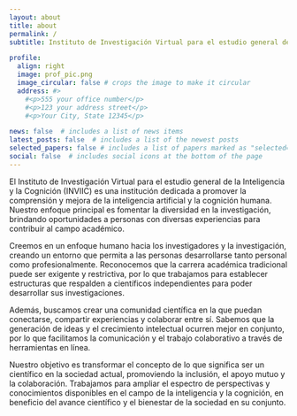 ```yaml
---
layout: about
title: about
permalink: /
subtitle: Instituto de Investigación Virtual para el estudio general de la Inteligencia y la Cognición

profile:
  align: right
  image: prof_pic.png
  image_circular: false # crops the image to make it circular
  address: #>
    #<p>555 your office number</p>
    #<p>123 your address street</p>
    #<p>Your City, State 12345</p>

news: false  # includes a list of news items
latest_posts: false  # includes a list of the newest posts
selected_papers: false # includes a list of papers marked as "selected={true}"
social: false  # includes social icons at the bottom of the page
---
```


El Instituto de Investigación Virtual para el estudio general de la Inteligencia y la Cognición (INVIIC) es una institución dedicada a promover la comprensión y mejora de la inteligencia artificial y la cognición humana. Nuestro enfoque principal es fomentar la diversidad en la investigación, brindando oportunidades a personas con diversas experiencias para contribuir al campo académico.

Creemos en un enfoque humano hacia los investigadores y la investigación, creando un entorno que permita a las personas desarrollarse tanto personal como profesionalmente. Reconocemos que la carrera académica tradicional puede ser exigente y restrictiva, por lo que trabajamos para establecer estructuras que respalden a científicos independientes para poder desarrollar sus investigaciones.

Además, buscamos crear una comunidad científica en la que puedan conectarse, compartir experiencias y colaborar entre sí. Sabemos que la generación de ideas y el crecimiento intelectual ocurren mejor en conjunto, por lo que facilitamos la comunicación y el trabajo colaborativo a través de herramientas en línea.

Nuestro objetivo es transformar el concepto de lo que significa ser un científico en la sociedad actual, promoviendo la inclusión, el apoyo mutuo y la colaboración. Trabajamos para ampliar el espectro de perspectivas y conocimientos disponibles en el campo de la inteligencia y la cognición, en beneficio del avance científico y el bienestar de la sociedad en su conjunto.


